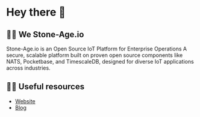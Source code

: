 # Hey there 👋

## 🙋‍♀️ We Stone-Age.io

Stone-Age.io is an Open Source IoT Platform for Enterprise Operations
A secure, scalable platform built on proven open source components like NATS, Pocketbase, and TimescaleDB, designed for diverse IoT applications across industries.

## 👩‍💻 Useful resources

- [Website](https://stone-age/io)
- [Blog](https://blog.stone-age.io)
